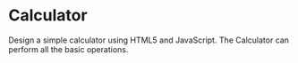 # Calculator

Design a simple calculator using HTML5 and JavaScript. The Calculator can perform all the basic operations.

